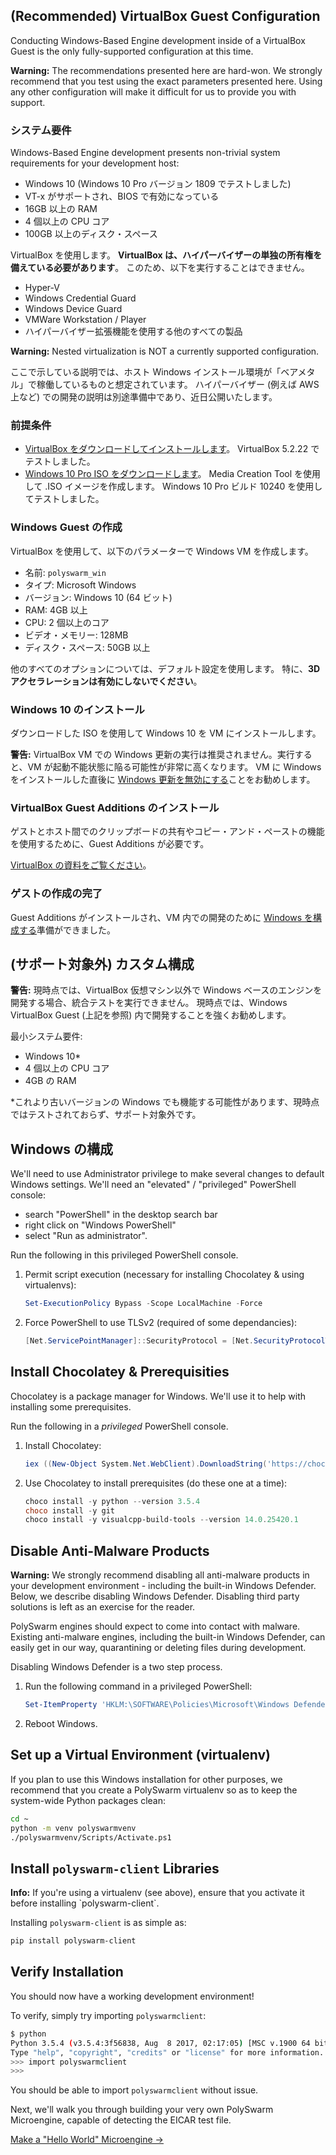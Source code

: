 ## (Recommended) VirtualBox Guest Configuration

Conducting Windows-Based Engine development inside of a VirtualBox Guest is the only fully-supported configuration at this time.

<div class="m-flag m-flag--warning">
  <p>
    <strong>Warning:</strong>
    The recommendations presented here are hard-won.
    We strongly recommend that you test using the exact parameters presented here.
    Using any other configuration will make it difficult for us to provide you with support.
  </p>
</div>

### システム要件

Windows-Based Engine development presents non-trivial system requirements for your development host:

- Windows 10 (Windows 10 Pro バージョン 1809 でテストしました)
- VT-x がサポートされ、BIOS で有効になっている
- 16GB 以上の RAM
- 4 個以上の CPU コア
- 100GB 以上のディスク・スペース

VirtualBox を使用します。 **VirtualBox は、ハイパーバイザーの単独の所有権を備えている必要があります**。 このため、以下を実行することはできません。

- Hyper-V
- Windows Credential Guard
- Windows Device Guard
- VMWare Workstation / Player
- ハイパーバイザー拡張機能を使用する他のすべての製品

<div class="m-flag m-flag--warning">
  <p>
    <strong>Warning:</strong>
    Nested virtualization is NOT a currently supported configuration.
  </p>
  <p>
    ここで示している説明では、ホスト Windows インストール環境が「ベアメタル」で稼働しているものと想定されています。
    ハイパーバイザー (例えば AWS 上など) での開発の説明は別途準備中であり、近日公開いたします。
  </p>
</div>

### 前提条件

- [VirtualBox をダウンロードしてインストールします](https://www.virtualbox.org/wiki/Downloads)。 VirtualBox 5.2.22 でテストしました。
- [Windows 10 Pro ISO をダウンロードします](https://www.microsoft.com/en-us/software-download/windows10ISO)。 Media Creation Tool を使用して .ISO イメージを作成します。 Windows 10 Pro ビルド 10240 を使用してテストしました。

### Windows Guest の作成

VirtualBox を使用して、以下のパラメーターで Windows VM を作成します。

- 名前: `polyswarm_win`
- タイプ: Microsoft Windows
- バージョン: Windows 10 (64 ビット)
- RAM: 4GB 以上
- CPU: 2 個以上のコア
- ビデオ・メモリー: 128MB
- ディスク・スペース: 50GB 以上

他のすべてのオプションについては、デフォルト設定を使用します。 特に、**3D アクセラレーションは有効にしないでください**。

### Windows 10 のインストール

ダウンロードした ISO を使用して Windows 10 を VM にインストールします。

<div class="m-flag m-flag--warning">
  <p>
    <strong>警告:</strong>
    VirtualBox VM での Windows 更新の実行は推奨されません。実行すると、VM が起動不能状態に陥る可能性が非常に高くなります。
    VM に Windows をインストールした直後に <a href="https://www.thewindowsclub.com/turn-off-windows-update-in-windows-10">Windows 更新を無効にする</a>ことをお勧めします。
  </p>
</div>

### VirtualBox Guest Additions のインストール

ゲストとホスト間でのクリップボードの共有やコピー・アンド・ペーストの機能を使用するために、Guest Additions が必要です。

[VirtualBox の資料をご覧ください](https://www.virtualbox.org/manual/ch04.html)。

### ゲストの作成の完了

Guest Additions がインストールされ、VM 内での開発のために [Windows を構成する](#configure-windows)準備ができました。

## (サポート対象外) カスタム構成

<div class="m-flag m-flag--warning">
  <p>
    <strong>警告:</strong>
    現時点では、VirtualBox 仮想マシン以外で Windows ベースのエンジンを開発する場合、統合テストを実行できません。
    現時点では、Windows VirtualBox Guest (上記を参照) 内で開発することを強くお勧めします。
  </p>
</div>

最小システム要件:

- Windows 10*
- 4 個以上の CPU コア
- 4GB の RAM

*これより古いバージョンの Windows でも機能する可能性があります、現時点ではテストされておらず、サポート対象外です。

## Windows の構成

We'll need to use Administrator privilege to make several changes to default Windows settings. We'll need an "elevated" / "privileged" PowerShell console:

- search "PowerShell" in the desktop search bar
- right click on "Windows PowerShell"
- select "Run as administrator".

Run the following in this privileged PowerShell console.

1. Permit script execution (necessary for installing Chocolatey & using virtualenvs):
    
    ```powershell
    Set-ExecutionPolicy Bypass -Scope LocalMachine -Force
    ```

2. Force PowerShell to use TLSv2 (required of some dependancies):
    
    ```powershell
    [Net.ServicePointManager]::SecurityProtocol = [Net.SecurityProtocolType]::Tls12
    ```

## Install Chocolatey & Prerequisities

Chocolatey is a package manager for Windows. We'll use it to help with installing some prerequisites.

Run the following in a *privileged* PowerShell console.

1. Install Chocolatey:
    
    ```powershell
    iex ((New-Object System.Net.WebClient).DownloadString('https://chocolatey.org/install.ps1'))
    ```

2. Use Chocolatey to install prerequisites (do these one at a time):
    
    ```powershell
    choco install -y python --version 3.5.4
    choco install -y git
    choco install -y visualcpp-build-tools --version 14.0.25420.1
    ```

## Disable Anti-Malware Products

<div class="m-flag m-flag--warning">
  <p>
    <strong>Warning:</strong>
    We strongly recommend disabling all anti-malware products in your development environment - including the built-in Windows Defender.
    Below, we describe disabling Windows Defender.
    Disabling third party solutions is left as an exercise for the reader.
  </p>
</div>

PolySwarm engines should expect to come into contact with malware. Existing anti-malware engines, including the built-in Windows Defender, can easily get in our way, quarantining or deleting files during development.

Disabling Windows Defender is a two step process.

1. Run the following command in a privileged PowerShell:
    
    ```powershell
    Set-ItemProperty 'HKLM:\SOFTWARE\Policies\Microsoft\Windows Defender' DisableAntiSpyware 1
    ```

2. Reboot Windows.

## Set up a Virtual Environment (virtualenv)

If you plan to use this Windows installation for other purposes, we recommend that you create a PolySwarm virtualenv so as to keep the system-wide Python packages clean:

```bash
cd ~
python -m venv polyswarmvenv
./polyswarmvenv/Scripts/Activate.ps1
```

## Install `polyswarm-client` Libraries

<div class="m-flag">
  <p>
    <strong>Info:</strong>
    If you're using a virtualenv (see above), ensure that you activate it before installing `polyswarm-client`.
  </p>
</div>

Installing `polyswarm-client` is as simple as:

```bash
pip install polyswarm-client
```

## Verify Installation

You should now have a working development environment!

To verify, simply try importing `polyswarmclient`:

```bash
$ python
Python 3.5.4 (v3.5.4:3f56838, Aug  8 2017, 02:17:05) [MSC v.1900 64 bit (AMD64)] on win32
Type "help", "copyright", "credits" or "license" for more information.
>>> import polyswarmclient
>>>
```

You should be able to import `polyswarmclient` without issue.

Next, we'll walk you through building your very own PolySwarm Microengine, capable of detecting the EICAR test file.

[Make a "Hello World" Microengine →](/microengines-scratch-to-eicar/)